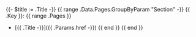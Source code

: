 {{- $title := .Title -}}
{{ range .Data.Pages.GroupByParam "Section" -}}
{{ .Key }}:
{{ range .Pages }}
  - [{{ .Title -}}]({{ .Params.href -}})
{{ end }}
{{ end }}
